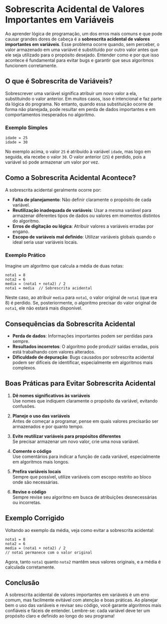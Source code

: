 # Sobrescrita Acidental de Valores Importantes em Variáveis

Ao aprender lógica de programação, um dos erros mais comuns e que pode causar grandes dores de cabeça é a **sobrescrita acidental de valores importantes em variáveis**. Esse problema ocorre quando, sem perceber, o valor armazenado em uma variável é substituído por outro valor antes que ele seja utilizado para o propósito desejado. Entender como e por que isso acontece é fundamental para evitar bugs e garantir que seus algoritmos funcionem corretamente.

## O que é Sobrescrita de Variáveis?

Sobrescrever uma variável significa atribuir um novo valor a ela, substituindo o valor anterior. Em muitos casos, isso é intencional e faz parte da lógica do programa. No entanto, quando essa substituição ocorre de forma não planejada, pode resultar em perda de dados importantes e em comportamentos inesperados no algoritmo.

### Exemplo Simples

```pseudoc
idade = 25
idade = 30
```

No exemplo acima, o valor `25` é atribuído à variável `idade`, mas logo em seguida, ela recebe o valor `30`. O valor anterior (`25`) é perdido, pois a variável só pode armazenar um valor por vez.

## Como a Sobrescrita Acidental Acontece?

A sobrescrita acidental geralmente ocorre por:

- **Falta de planejamento**: Não definir claramente o propósito de cada variável.
- **Reutilização inadequada de variáveis**: Usar a mesma variável para armazenar diferentes tipos de dados ou valores em momentos distintos do algoritmo.
- **Erros de digitação ou lógica**: Atribuir valores a variáveis erradas por engano.
- **Escopo de variáveis mal definido**: Utilizar variáveis globais quando o ideal seria usar variáveis locais.

### Exemplo Prático

Imagine um algoritmo que calcula a média de duas notas:

```pseudoc
nota1 = 8
nota2 = 6
media = (nota1 + nota2) / 2
nota1 = media  // Sobrescrita acidental
```

Neste caso, ao atribuir `media` para `nota1`, o valor original de `nota1` (que era 8) é perdido. Se, posteriormente, o algoritmo precisar do valor original de `nota1`, ele não estará mais disponível.

## Consequências da Sobrescrita Acidental

- **Perda de dados**: Informações importantes podem ser perdidas para sempre.
- **Resultados incorretos**: O algoritmo pode produzir saídas erradas, pois está trabalhando com valores alterados.
- **Dificuldade de depuração**: Bugs causados por sobrescrita acidental podem ser difíceis de identificar, especialmente em algoritmos mais complexos.

## Boas Práticas para Evitar Sobrescrita Acidental

1. **Dê nomes significativos às variáveis**  
   Use nomes que indiquem claramente o propósito da variável, evitando confusões.

2. **Planeje o uso das variáveis**  
   Antes de começar a programar, pense em quais valores precisarão ser armazenados e por quanto tempo.

3. **Evite reutilizar variáveis para propósitos diferentes**  
   Se precisar armazenar um novo valor, crie uma nova variável.

4. **Comente o código**  
   Use comentários para indicar a função de cada variável, especialmente em algoritmos mais longos.

5. **Prefira variáveis locais**  
   Sempre que possível, utilize variáveis com escopo restrito ao bloco onde são necessárias.

6. **Revise o código**  
   Sempre revise seu algoritmo em busca de atribuições desnecessárias ou incorretas.

## Exemplo Corrigido

Voltando ao exemplo da média, veja como evitar a sobrescrita acidental:

```pseudoc
nota1 = 8
nota2 = 6
media = (nota1 + nota2) / 2
// nota1 permanece com o valor original
```

Agora, tanto `nota1` quanto `nota2` mantêm seus valores originais, e a média é calculada corretamente.

## Conclusão

A sobrescrita acidental de valores importantes em variáveis é um erro comum, mas facilmente evitável com atenção e boas práticas. Ao planejar bem o uso das variáveis e revisar seu código, você garante algoritmos mais confiáveis e fáceis de entender. Lembre-se: cada variável deve ter um propósito claro e definido ao longo do seu programa!